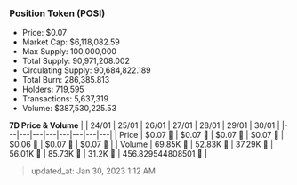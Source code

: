 
  ### Position Token (POSI)
  - Price: $0.07
  - Market Cap: $6,118,082.59
  - Max Supply: 100,000,000
  - Total Supply: 90,971,208.002
  - Circulating Supply: 90,684,822.189
  - Total Burn: 286,385.813
  - Holders: 719,595
  - Transactions: 5,637,319
  - Volume: $387,530,225.53

  **7D Price & Volume**
  | | 24&#x2F;01 | 25&#x2F;01 | 26&#x2F;01 | 27&#x2F;01 | 28&#x2F;01 | 29&#x2F;01 | 30&#x2F;01 |
  |---|---|---|---|---|---|---|---|
  | Price | $0.07 🔻 | $0.07 🔻 | $0.07 🔻 | $0.07 🔻 | $0.06 🔻 | $0.07 🚀 | $0.07 🚀 |
  | Volume | 69.85K 🚀 | 52.83K 🔻 | 37.29K 🔻 | 56.01K 🚀 | 85.73K 🚀 | 31.2K 🔻 | 456.829544808501 🔻 |

  > updated_at: Jan 30, 2023 1:12 AM
